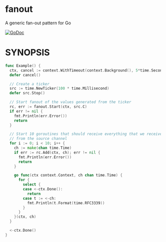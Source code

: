 # fanout

A generic fan-out pattern for Go

[![GoDoc](https://godoc.org/github.com/lestrrat-go/channels/fanout?status.svg)](https://godoc.org/github.com/lestrrat-go/channels/fanout)

# SYNOPSIS

```go
func Example() {
  ctx, cancel := context.WithTimeout(context.Background(), 5*time.Second)
  defer cancel()

  // Create a ticker
  src := time.NewTicker(100 * time.Millisecond)
  defer src.Stop()

  // Start fanout of the values generated from the ticker
  rc, err := fanout.Start(ctx, src.C)
  if err != nil {
    fmt.Println(err.Error())
    return
  }

  // Start 10 goroutines that should receive everything that we receive
  // from the source channel
  for i := 0; i < 10; i++ {
    ch := make(chan time.Time)
    if err := rc.Add(ctx, ch); err != nil {
      fmt.Println(err.Error())
      return
    }

    go func(ctx context.Context, ch chan time.Time) {
      for {
        select {
        case <-ctx.Done():
          return
        case t := <-ch:
          fmt.Println(t.Format(time.RFC3339))
        }
      }
    }(ctx, ch)
  }

  <-ctx.Done()
}
```